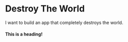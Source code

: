 # Destroy The World
I want to build an app that completely destroys the world.


#### This is a heading!
